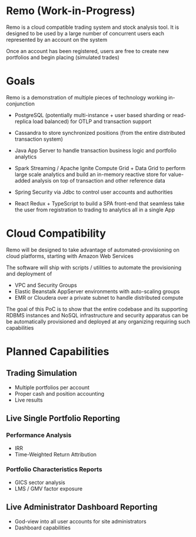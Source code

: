 # Remo (Work-in-Progress)
Remo is a cloud compatible trading system and stock analysis tool. It is designed to be used
by a large number of concurrent users each represented by an account on the system

Once an account has been registered, users are free to create new portfolios and begin placing (simulated trades)

# Goals
Remo is a demonstration of multiple pieces of technology working in-conjunction

- PostgreSQL (potentially multi-instance + user based sharding or read-replica load balanced) for OTLP and transaction support

- Cassandra to store synchronized positions (from the entire distributed transaction system)

- Java App Server to handle transaction business logic and portfolio analytics

- Spark Streaming / Apache Ignite Compute Grid + Data Grid to perform large scale analytics and build an in-memory reactive store for value-added analysis on top of transaction and other reference data

- Spring Security via Jdbc to control user accounts and authorities

- React Redux + TypeScript to build a SPA front-end that seamless take the user from registration to trading to analytics all in a single App

# Cloud Compatibility
Remo will be designed to take advantage of automated-provisioning on cloud platforms, starting with Amazon Web Services

The software will ship with scripts / utilities to automate the provisioning and deployment of

 - VPC and Security Groups
 - Elastic Beanstalk AppServer environments with auto-scaling groups
 - EMR or Cloudera over a private subnet to handle distributed compute

The goal of this PoC is to show that the entire codebase and its supporting
RDBMS instances and NoSQL infrastructure and security apparatus can be be automatically
provisioned and deployed at any organizing requiring such capabilities

# Planned Capabilities

## Trading Simulation
 - Multiple portfolios per account
 - Proper cash and position accounting
 - Live results

## Live Single Portfolio Reporting

### Performance Analysis
 - IRR
 - Time-Weighted Return Attribution

### Portfolio Characteristics Reports
 - GICS sector analysis
 - LMS / GMV factor exposure

## Live Administrator Dashboard Reporting
 - God-view into all user accounts for site administrators
 - Dashboard capabilities
